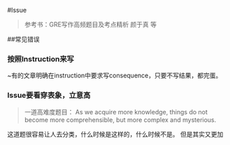 #Issue

> 参考书：GRE写作高频题目及考点精析
> 颜于真 等

##常见错误

### 按照Instruction来写

~有的文章明确在instruction中要求写consequence，只要不写结果，都完蛋。

### Issue要看穿表象，立意高
> 一道高难度题目：
> As we acquire more knowledge, things do not become more comprehensible, but more complex and mysterious.

这道题很容易让人去分类，什么时候是这样的，什么时候不是。
但是其实又更加
